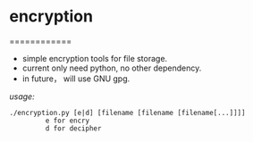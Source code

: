 # encryption
============

* simple encryption tools for file storage.
* current only need python, no other dependency.
* in future， will use GNU gpg.

*usage:*

```
./encryption.py [e|d] [filename [filename [filename[...]]]]
		 e for encry
		 d for decipher

```
